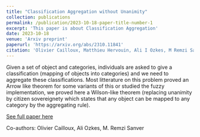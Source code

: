 ```yaml
---
title: "Classification Aggregation without Unanimity"
collection: publications
permalink: /publication/2023-10-18-paper-title-number-1
excerpt: 'This paper is about Classification Aggregation'
date: 2023-10-18
venue: 'Arxiv preprint'
paperurl: 'https://arxiv.org/abs/2310.11841'
citation: 'Olivier Cailloux, Matthieu Hervouin, Ali I Ozkes, M Remzi Sanver (2023). &quot;Classification Aggregation without Unanimity.&quot; Arxiv preprint.'
---
```

Given a set of object and categories, individuals are asked to give a classification (mapping of objects into categories) and we need to aggregate these classifications. Most litterature on this problem proved an Arrow like theorem for some variants of this or studied the fuzzy implementation, we proved here a Wilson-like theorem (replacing unanimity by citizen sovereignety which states that any object can be mapped to any category by the aggregating rule).

[See full paper here](https://arxiv.org/abs/2310.11841)

Co-authors: Olivier Cailloux, Ali Ozkes, M. Remzi Sanver